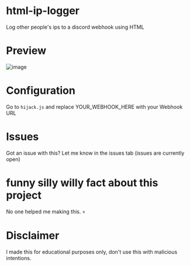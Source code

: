# html-ip-logger
Log other people's ips to a discord webhook using HTML

# Preview
![image](https://user-images.githubusercontent.com/124324107/227820085-dece6274-286d-4d0b-82d9-64dc04e216f4.png)

# Configuration
Go to `hijack.js` and replace YOUR_WEBHOOK_HERE with your Webhook URL

# Issues
Got an issue with this? Let me know in the issues tab (issues are currently open)

# funny silly willy fact about this project
No one helped me making this. 💀

# Disclaimer
I made this for educational purposes only, don't use this with malicious intentions.
